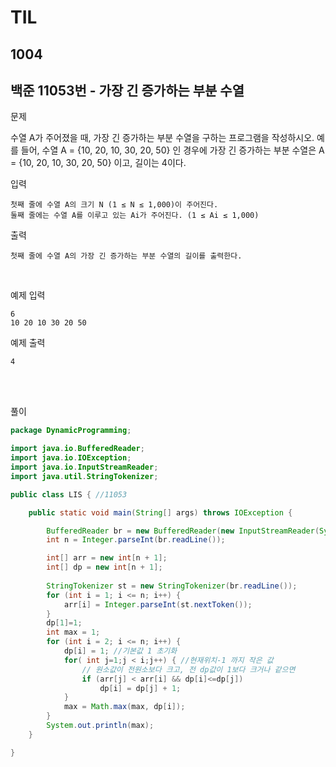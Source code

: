# TIL

## 1004

## 백준 11053번 - 가장 긴 증가하는 부분 수열<br>

문제 <br>

수열 A가 주어졌을 때, 가장 긴 증가하는 부분 수열을 구하는 프로그램을 작성하시오.
예를 들어, 수열 A = {10, 20, 10, 30, 20, 50} 인 경우에 가장 긴 증가하는 부분 수열은 A = {10, 20, 10, 30, 20, 50} 이고, 길이는 4이다.

입력
```
첫째 줄에 수열 A의 크기 N (1 ≤ N ≤ 1,000)이 주어진다.
둘째 줄에는 수열 A를 이루고 있는 Ai가 주어진다. (1 ≤ Ai ≤ 1,000)
```
출력
```
첫째 줄에 수열 A의 가장 긴 증가하는 부분 수열의 길이를 출력한다.
```
<br>

예제 입력
```
6
10 20 10 30 20 50
```
예제 출력
```
4
```
<br>

<br>


풀이

```java
package DynamicProgramming;

import java.io.BufferedReader;
import java.io.IOException;
import java.io.InputStreamReader;
import java.util.StringTokenizer;

public class LIS { //11053

    public static void main(String[] args) throws IOException {

        BufferedReader br = new BufferedReader(new InputStreamReader(System.in));
        int n = Integer.parseInt(br.readLine());

        int[] arr = new int[n + 1];
        int[] dp = new int[n + 1];
        
        StringTokenizer st = new StringTokenizer(br.readLine());
        for (int i = 1; i <= n; i++) {
            arr[i] = Integer.parseInt(st.nextToken());
        }
        dp[1]=1;
        int max = 1;
        for (int i = 2; i <= n; i++) {
            dp[i] = 1; //기본값 1 초기화
            for( int j=1;j < i;j++) { //현재위치-1 까지 작은 값
                // 원소값이 전원소보다 크고, 전 dp값이 1보다 크거나 같으면
                if (arr[j] < arr[i] && dp[i]<=dp[j])
                    dp[i] = dp[j] + 1;
            }
            max = Math.max(max, dp[i]);
        }
        System.out.println(max);
    }

}

```
